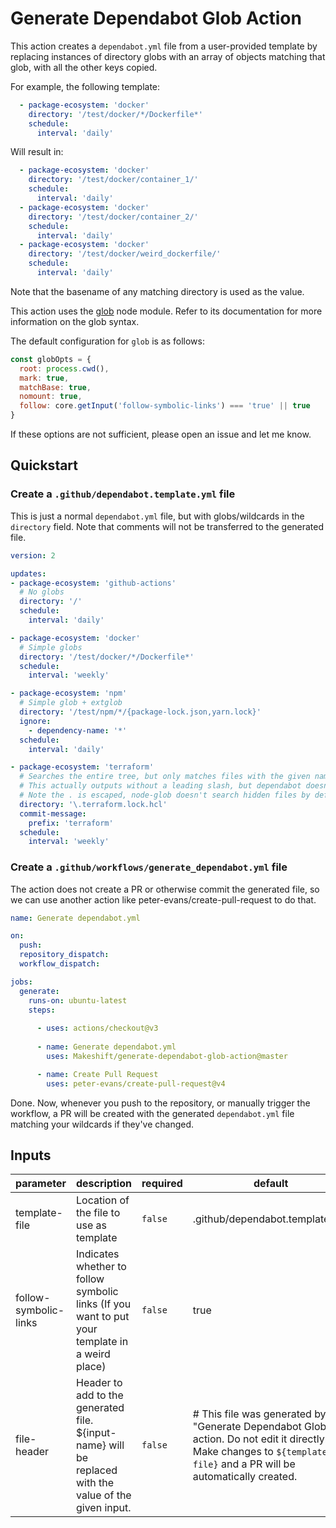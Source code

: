 # Generate Dependabot Glob Action

This action creates a `dependabot.yml` file from a user-provided template by replacing instances of directory globs with an array of objects matching that glob, with all the other keys copied.

For example, the following template:

```yaml
  - package-ecosystem: 'docker'
    directory: '/test/docker/*/Dockerfile*'
    schedule:
      interval: 'daily'
```

Will result in:

```yaml
  - package-ecosystem: 'docker'
    directory: '/test/docker/container_1/'
    schedule:
      interval: 'daily'
  - package-ecosystem: 'docker'
    directory: '/test/docker/container_2/'
    schedule:
      interval: 'daily'
  - package-ecosystem: 'docker'
    directory: '/test/docker/weird_dockerfile/'
    schedule:
      interval: 'daily'
```

Note that the basename of any matching directory is used as the value.

This action uses the [glob](https://www.npmjs.com/package/glob) node module. Refer to its documentation for more information on the glob syntax.

The default configuration for `glob` is as follows:

```js
const globOpts = {
  root: process.cwd(),
  mark: true,
  matchBase: true,
  nomount: true,
  follow: core.getInput('follow-symbolic-links') === 'true' || true
}
```

If these options are not sufficient, please open an issue and let me know.

## Quickstart

### Create a `.github/dependabot.template.yml` file

This is just a normal `dependabot.yml` file, but with globs/wildcards in the `directory` field.
Note that comments will not be transferred to the generated file.

  ```yaml
version: 2

updates:
  - package-ecosystem: 'github-actions'
    # No globs
    directory: '/'
    schedule:
      interval: 'daily'

  - package-ecosystem: 'docker'
    # Simple globs
    directory: '/test/docker/*/Dockerfile*'
    schedule:
      interval: 'weekly'

  - package-ecosystem: 'npm'
    # Simple glob + extglob
    directory: '/test/npm/*/{package-lock.json,yarn.lock}'
    ignore:
      - dependency-name: '*'
    schedule:
      interval: 'daily'

  - package-ecosystem: 'terraform'
    # Searches the entire tree, but only matches files with the given name
    # This actually outputs without a leading slash, but dependabot doesn't seem to care
    # Note the . is escaped, node-glob doesn't search hidden files by default
    directory: '\.terraform.lock.hcl'
    commit-message:
      prefix: 'terraform'
    schedule:
      interval: 'weekly'

  ```

### Create a `.github/workflows/generate_dependabot.yml` file

The action does not create a PR or otherwise commit the generated file, so we can use another action like peter-evans/create-pull-request to do that.

```yaml
name: Generate dependabot.yml

on:
  push:
  repository_dispatch:
  workflow_dispatch:

jobs:
  generate:
    runs-on: ubuntu-latest
    steps:
      
      - uses: actions/checkout@v3
        
      - name: Generate dependabot.yml
        uses: Makeshift/generate-dependabot-glob-action@master

      - name: Create Pull Request
        uses: peter-evans/create-pull-request@v4
```

Done. Now, whenever you push to the repository, or manually trigger the workflow, a PR will be created with the generated `dependabot.yml` file matching your wildcards if they've changed.

<!-- action-docs-inputs -->
## Inputs

| parameter | description | required | default |
| --- | --- | --- | --- |
| template-file | Location of the file to use as template | `false` | .github/dependabot.template.yml |
| follow-symbolic-links | Indicates whether to follow symbolic links (If you want to put your template in a weird place) | `false` | true |
| file-header | Header to add to the generated file. ${input-name} will be replaced with the value of the given input. | `false` | # This file was generated by the "Generate Dependabot Glob" action. Do not edit it directly.  # Make changes to `${template-file}` and a PR will be automatically created.  |
<!-- action-docs-inputs -->

<!-- action-docs-outputs -->

<!-- action-docs-outputs -->
